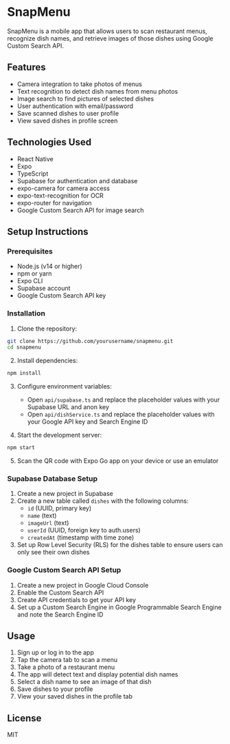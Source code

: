 # SnapMenu

SnapMenu is a mobile app that allows users to scan restaurant menus, recognize dish names, and retrieve images of those dishes using Google Custom Search API.

## Features

- Camera integration to take photos of menus
- Text recognition to detect dish names from menu photos
- Image search to find pictures of selected dishes
- User authentication with email/password
- Save scanned dishes to user profile
- View saved dishes in profile screen

## Technologies Used

- React Native
- Expo
- TypeScript
- Supabase for authentication and database
- expo-camera for camera access
- expo-text-recognition for OCR
- expo-router for navigation
- Google Custom Search API for image search

## Setup Instructions

### Prerequisites

- Node.js (v14 or higher)
- npm or yarn
- Expo CLI
- Supabase account
- Google Custom Search API key

### Installation

1. Clone the repository:
```bash
git clone https://github.com/yourusername/snapmenu.git
cd snapmenu
```

2. Install dependencies:
```bash
npm install
```

3. Configure environment variables:
   - Open `api/supabase.ts` and replace the placeholder values with your Supabase URL and anon key
   - Open `api/dishService.ts` and replace the placeholder values with your Google API key and Search Engine ID

4. Start the development server:
```bash
npm start
```

5. Scan the QR code with Expo Go app on your device or use an emulator

### Supabase Database Setup

1. Create a new project in Supabase
2. Create a new table called `dishes` with the following columns:
   - `id` (UUID, primary key)
   - `name` (text)
   - `imageUrl` (text)
   - `userId` (UUID, foreign key to auth.users)
   - `createdAt` (timestamp with time zone)
3. Set up Row Level Security (RLS) for the dishes table to ensure users can only see their own dishes

### Google Custom Search API Setup

1. Create a new project in Google Cloud Console
2. Enable the Custom Search API
3. Create API credentials to get your API key
4. Set up a Custom Search Engine in Google Programmable Search Engine and note the Search Engine ID

## Usage

1. Sign up or log in to the app
2. Tap the camera tab to scan a menu
3. Take a photo of a restaurant menu
4. The app will detect text and display potential dish names
5. Select a dish name to see an image of that dish
6. Save dishes to your profile
7. View your saved dishes in the profile tab

## License

MIT 